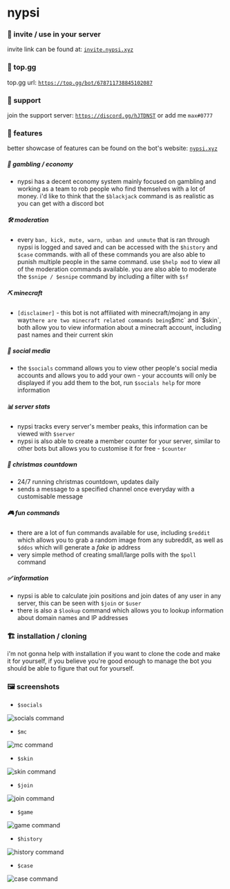 # nypsi

### 🍟 invite / use in your server
invite link can be found at: [`invite.nypsi.xyz`](http://invite.nypsi.xyz)

### 🍪 top.gg
top.gg url: [`https://top.gg/bot/678711738845102087`](https://top.gg/bot/678711738845102087)

### 🌴 support
join the support server: [`https://discord.gg/hJTDNST`](https://discord.gg/hJTDNST) or add me `max#0777`

### 🌵 features

better showcase of features can be found on the bot's website: [`nypsi.xyz`](https://nypsi.xyz)

##### 💸 gambling / economy
 - nypsi has a decent economy system mainly focused on gambling and working as a team to rob people who find themselves with a lot of money. i'd like to think that the   `$blackjack` command is as realistic as you can get with a discord bot

##### 🛠 moderation
 - every `ban, kick, mute, warn, unban and unmute` that is ran through nypsi is logged and saved and can be accessed with the `$history` and `$case` commands. with all of these commands you are also able to punish multiple people in the same command. use `$help mod` to view all of the moderation commands available. you are also able to moderate the `$snipe / $esnipe` command by including a filter with `$sf`
 
##### ⛏ minecraft
 - `[disclaimer]` - this bot is not affiliated with minecraft/mojang in any way` there are two minecraft related commands being `$mc` and `$skin`, both allow you to view information about a minecraft account, including past names and their current skin
 
##### 💬 social media
 - the `$socials` command allows you to view other people's social media accounts and allows you to add your own - your accounts will only be displayed if you add them to the bot, run `$socials help` for more information
 
##### 📊 server stats
 - nypsi tracks every server's member peaks, this information can be viewed with `$server`
 - nypsi is also able to create a member counter for your server, similar to other bots but allows you to customise it for free - `$counter`

##### 🎅 christmas countdown
 - 24/7 running christmas countdown, updates daily
 - sends a message to a specified channel once everyday with a customisable message
 
##### 🎮 fun commands
 - there are a lot of fun commands available for use, including `$reddit` which allows you to grab a random image from any subreddit, as well as `$ddos` which will generate a *fake* ip address
 - very simple method of creating small/large polls with the `$poll` command
 
##### ✅ information
 - nypsi is able to calculate join positions and join dates of any user in any server, this can be seen with `$join` or `$user`
 - there is also a `$lookup` command which allows you to lookup information about domain names and IP addresses

### 🏗 installation / cloning
i'm not gonna help with installation if you want to clone the code and make it for yourself, if you believe you're good enough to manage the bot you should be able to figure that out for yourself.

### 🖼 screenshots
 - `$socials`
 
 ![socials command](https://i.imgur.com/8htm95Z.png)
 
 - `$mc`
 
 ![mc command](https://i.imgur.com/pHFadD9.png)
 
 - `$skin`
 
 ![skin command](https://i.imgur.com/z8UmBXM.png)
 
 - `$join`
 
 ![join command](https://i.imgur.com/DjXm8lV.png)
 
 - `$game`
 
 ![game command](https://i.imgur.com/gyARIED.png)
 
 - `$history`
 
 ![history command](https://i.imgur.com/2f5bcWO.png)
 
 - `$case`
 
 ![case command](https://i.imgur.com/py6lDQg.png)
